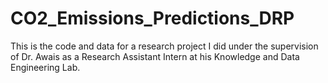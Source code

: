# CO2_Emissions_Predictions_DRP

This is the code and data for a research project I did under the supervision of Dr. Awais as a Research Assistant Intern at his Knowledge and Data Engineering Lab.
